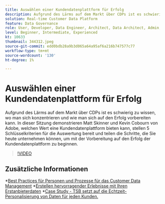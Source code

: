 ```yaml
---
title: Auswählen einer Kundendatenplattform für Erfolg
description: Aufgrund des Lärms auf dem Markt über CDPs ist es schwierig zu wissen, wo man sich konzentrieren und wie man sich auf den Erfolg vorbereiten kann.
solution: Real-time Customer Data Platform
feature: Data Governance
role: User, Developer, Data Engineer, Architect, Data Architect, Admin, Leader
level: Beginner, Intermediate, Experienced
kt: 10633
thumbnail: 344312.jpeg
source-git-commit: edd0bdb28a9b3d065a64a95af6a216b747577c77
workflow-type: tm+mt
source-wordcount: '130'
ht-degree: 1%

---
```


# Auswählen einer Kundendatenplattform für Erfolg

Aufgrund des Lärms auf dem Markt über CDPs ist es schwierig zu wissen, wo man sich konzentrieren und wie man sich auf den Erfolg vorbereiten kann. In dieser Sitzung demonstrieren Matt Skinner und Kevin Cobourn von Adobe, welchen Wert eine Kundendatenplattform bieten kann, stellen 5 Schlüsselkriterien für die Auswertung bereit und teilen die Schritte, die Sie heute unternehmen können, um mit der Vorbereitung auf den Erfolg der Kundendatenplattform zu beginnen.

>[!VIDEO](https://video.tv.adobe.com/v/344312/?quality=12&learn=on)

## Zusätzliche Informationen

*[Best Practices für Personen und Prozesse für das Customer Data Management](people-and-process.md)
*[Erstellen hervorragender Erlebnisse mit Ihren Erstanbieterdaten](https://experienceleague.adobe.com/docs/customer-data-management-voices-events/build-superb-experiences-with-your-first-party-data.html)
*[Case Study - TSB setzt auf die Echtzeit-Personalisierung von Daten für jeden Kunden.](https://business.adobe.com/customer-success-stories/tsb-case-study.html)
